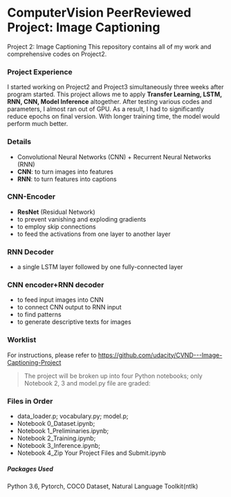 # ComputerVision PeerReviewed Project: Image Captioning
Project 2: Image Captioning
This repository contains all of my work and comprehensive codes on Project2. 
### Project Experience
I started working on Project2 and Project3 simultaneously three weeks after program started. This project allows me to apply **Transfer Learning, LSTM, RNN, CNN, Model Inference** altogether. After testing various codes and parameters, I almost ran out of GPU. As a result, I had to significantly reduce epochs on final version. With longer training time, the model would perform much better.
### Details
- Convolutional Neural Networks (CNN) + Recurrent Neural Networks (RNN)
- **CNN**: to turn images into features
- **RNN**: to turn features into captions
### CNN-Encoder
- **ResNet** (Residual Network)
- to prevent vanishing and exploding gradients
- to employ skip connections 
- to feed the activations from one layer to another layer
### RNN Decoder
- a single LSTM layer followed by one fully-connected layer
### CNN encoder+RNN decoder
- to feed input images into CNN
- to connect CNN output to RNN input
- to find patterns
- to generate descriptive texts for images
### Worklist
For instructions, please refer to https://github.com/udacity/CVND---Image-Captioning-Project
> The project will be broken up into four Python notebooks; 
> only Notebook 2, 3 and model.py file are graded:

### Files in Order
- data_loader.p; vocabulary.py; model.p;
- Notebook 0_Dataset.ipynb;
- Notebook 1_Preliminaries.ipynb;
- Notebook 2_Training.ipynb;
- Notebook 3_Inference.ipynb;
- Notebook 4_Zip Your Project Files and Submit.ipynb

##### Packages Used
Python 3.6, Pytorch, COCO Dataset, Natural Language Toolkit(ntlk)
